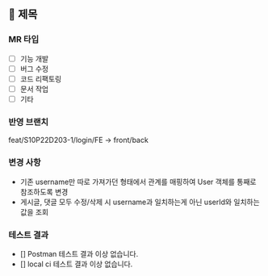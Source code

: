 ## 📕 제목

### MR 타입

- [ ] 기능 개발
- [ ] 버그 수정
- [ ] 코드 리팩토링
- [ ] 문서 작업
- [ ] 기타

### 반영 브랜치

feat/S10P22D203-1/login/FE -> front/back

### 변경 사항

- 기존 username만 따로 가져가던 형태에서 관계를 매핑하여 User 객체를 통째로 참조하도록 변경
- 게시글, 댓글 모두 수정/삭제 시 username과 일치하는게 아닌 userId와 일치하는 값을 조회

### 테스트 결과

- [] Postman 테스트 결과 이상 없습니다.
- [] local ci 테스트 결과 이상 없습니다.
